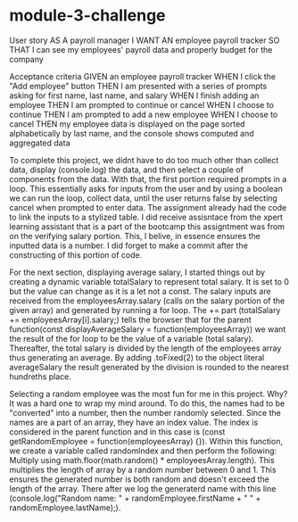 # module-3-challenge

User story
AS A payroll manager
I WANT AN employee payroll tracker
SO THAT I can see my employees' payroll data and properly budget for the company

Acceptance criteria
GIVEN an employee payroll tracker
WHEN I click the "Add employee" button
THEN I am presented with a series of prompts asking for first name, last name, and salary
WHEN I finish adding an employee
THEN I am prompted to continue or cancel
WHEN I choose to continue
THEN I am prompted to add a new employee
WHEN I choose to cancel
THEN my employee data is displayed on the page sorted alphabetically by last name, and the console shows computed and aggregated data

To complete this project, we didnt have to do too much other than collect data, display (console.log) the data, and then select a couple of components from the data. With that, the first portion required prompts in a loop. This essentially asks for inputs from the user and by using a boolean we can run the loop, collect data, until the user returns false by selecting cancel when prompted to enter data. The assignment already had the code to link the inputs to a stylized table. I did receive assisntace from the xpert learning assistant that is a part of the bootcamp this assigntment was from on the verifying salary portion. This, I belive, in essence ensures the inputted data is a number. I did forget to make a commit after the constructing of this portion of code. 

For the next section, displaying average salary, I started things out by creating a dynamic variable totalSalary to represent total salary. It is set to 0 but the value can change as it is a let not a const. The salary inputs are received from the employeesArray.salary (calls on the salary portion of the given array) and generated by running a for loop. The += part (totalSalary += employeesArray[i].salary;) tells the browser that for the parent function(const displayAverageSalary = function(employeesArray)) we want the result of the for loop to be the value of a variable (total salary). Thereafter, the total salary is divided by the length of the employees array thus generating an average. By adding .toFixed(2) to the object literal averageSalary the result generated by the division is rounded to the nearest hundreths place. 

Selecting a random employee was the most fun for me in this project. Why? It was a hard one to wrap my mind around. To do this, the names had to be "converted" into a number, then the number randomly selected. Since the names are a part of an array, they have an index value. The index is considered in the parent function and in this case is (const getRandomEmployee = function(employeesArray) {}). Within this function, we create a variable called randomIndex and then perform the following: Multiply using math.floor(math.random() * employeesArray.length). This multiplies the length of array by a random number between 0 and 1. This ensures the generated number is both random and doesn't exceed the length of the array. There after we log the generaterd name with this line (console.log("Random name: " + randomEmployee.firstName + " " + randomEmployee.lastName);).
